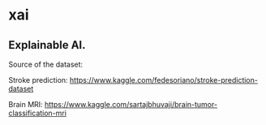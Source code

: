 # xai
Explainable AI.
---
Source of the dataset:

Stroke prediction:
https://www.kaggle.com/fedesoriano/stroke-prediction-dataset

Brain MRI: 
https://www.kaggle.com/sartajbhuvaji/brain-tumor-classification-mri
